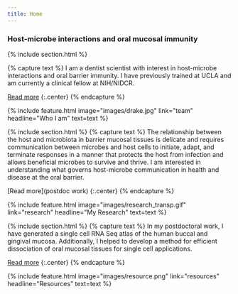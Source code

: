 ```yaml
---
title: Home
---
```


### Host-microbe interactions and oral mucosal immunity

{% include section.html %}

{% capture text %}
I am a dentist scientist with interest in host-microbe interactions and oral barrier immunity. I have previously trained at UCLA and am currently a clinical fellow at NIH/NIDCR.

[Read more](members/drake-williams.html)
{:.center}
{% endcapture %}

{%
  include feature.html
  image="images/drake.jpg"
  link="team"
  headline="Who I am"
  text=text
%}

{% include section.html %}
{% capture text %}
The relationship between the host and microbiota in barrier mucosal tissues is delicate and requires communication between microbes and host cells to initiate, adapt, and terminate responses in a manner that protects the host from infection and allows beneficial microbes to survive and thrive. I am interested in understanding what governs host-microbe communication in health and disease at the oral barrier.

[Read more](postdoc work)
{:.center}
{% endcapture %}

{%
  include feature.html
  image="images/research_transp.gif"
  link="research"
  headline="My Research"
  text=text
%}

{% include section.html %}
{% capture text %}
In my postdoctoral work, I have generated a single cell RNA Seq atlas of the human buccal and gingival mucosa. Additionally, I helped to develop a method for efficient dissociation of oral mucosal tissues for single cell applications. 

[Read more](resources)
{:.center}
{% endcapture %}

{%
  include feature.html
  image="images/resource.png"
  link="resources"
  headline="Resources"
  text=text
%}
